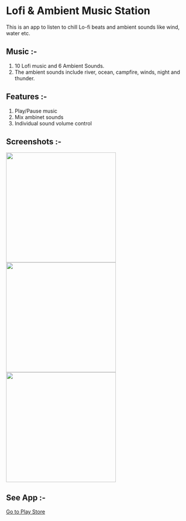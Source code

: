 # Lofi & Ambient Music Station

This is an app to listen to chill Lo-fi beats and ambient sounds like wind, water etc.

## Music :-
1. 10 Lofi music and 6 Ambient Sounds.
2. The ambient sounds include river, ocean, campfire, winds, night and thunder.

## Features :-
1. Play/Pause music
2. Mix ambinet sounds
3. Individual sound volume control

## Screenshots :-
<p>
   <img src="https://drive.google.com/uc?export=view&id=1u6Md9S15y3Bd4Rvw-CfN7i0M85bKVIil" width="300" />
   <img src="https://drive.google.com/uc?export=view&id=1Tpa98-_0AUEdsqtT88Gg3NEsgET2Hdr6" width="300" />
   <img src="https://drive.google.com/uc?export=view&id=1fp8A6J8cE79HwLibw4bmvZ7opuXSUYmJ" width="300" />
</p>

## See App :-

[Go to Play Store](https://play.google.com/store/apps/details?id=com.lofi_player)
